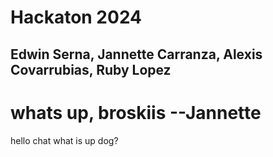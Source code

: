 # Hackaton 2024
## Edwin Serna, Jannette Carranza, Alexis Covarrubias, Ruby Lopez


# whats up, broskiis --Jannette


hello chat what is up dog?

